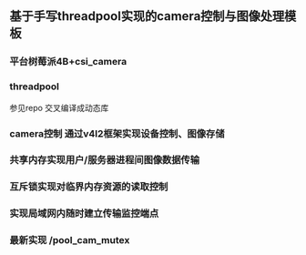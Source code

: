 ## 基于手写threadpool实现的camera控制与图像处理模板
### 平台树莓派4B+csi_camera

### threadpool
参见repo
交叉编译成动态库

### camera控制 通过v4l2框架实现设备控制、图像存储

### 共享内存实现用户/服务器进程间图像数据传输

### 互斥锁实现对临界内存资源的读取控制

### 实现局域网内随时建立传输监控端点

### 最新实现 /pool_cam_mutex

